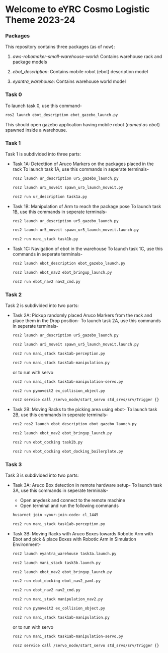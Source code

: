 # Welcome to eYRC Cosmo Logistic Theme 2023-24

### Packages
This repository contains three packages (as of now):
1. *aws-robomaker-small-warehouse-world*: Contains warehouse rack and package models

2. *ebot_description*: Contains mobile robot (ebot) description model

3. *eyantra_warehouse*: Contains warehouse world model

### Task 0

To launch task 0, use this command-

```sh
ros2 launch ebot_description ebot_gazebo_launch.py
```

This should open gazebo application having mobile robot (*named as ebot*) spawned inside a warehouse.

### Task 1

Task 1 is subdivided into three parts:

- Task 1A: Detecttion of Aruco Markers on the packages placed in the rack
To launch task 1A, use this commands in seperate terminals-

    ```sh
    ros2 launch ur_description ur5_gazebo_launch.py
    ```
    ```sh
    ros2 launch ur5_moveit spawn_ur5_launch_moveit.py
    ```
    ```sh
    ros2 run ur_description task1a.py
    ```
- Task 1B: Manipulation of Arm to reach the package pose
To launch task 1B, use this commands in seperate terminals-

    ```sh
    ros2 launch ur_description ur5_gazebo_launch.py
    ```
    ```sh
    ros2 launch ur5_moveit spawn_ur5_launch_moveit.launch.py
    ```
    ```sh
    ros2 run mani_stack task1b.py
    ```
- Task 1C: Navigation of ebot in the warehouse
To launch task 1C, use this commands in seperate terminals-
    ```sh
    ros2 launch ebot_description ebot_gazebo_launch.py
    ```
    ```sh
    ros2 launch ebot_nav2 ebot_bringup_launch.py
    ```
    ```sh
    ros2 run ebot_nav2 nav2_cmd.py
    ```

### Task 2
Task 2 is subdivided into two parts:

- Task 2A: Pickup randomly placed Aruco Markers from the rack and place them in the Drop position-
To launch task 2A, use this commands in seperate terminals-

    ```sh
    ros2 launch ur_description ur5_gazebo_launch.py
    ```
    ```sh
    ros2 launch ur5_moveit spawn_ur5_launch_moveit.launch.py
    ```
    ```sh
    ros2 run mani_stack task1ab-perception.py
    ```
    ```sh
    ros2 run mani_stack task1ab-manipulation.py
    ```
    or to run with servo
    
    ```sh
    ros2 run mani_stack task1ab-manipulation-servo.py
    ```
    ```sh
    ros2 run pymoveit2 ex_collision_object.py
    ```
    ```sh
    ros2 service call /servo_node/start_servo std_srvs/srv/Trigger {}
    ```

- Task 2B: Moving Racks to the picking area using ebot-
To launch task 2B, use this commands in seperate terminals-

    ```sh
    ros2 ros2 launch ebot_description ebot_gazebo_launch.py
    ```
    ```sh
    ros2 launch ebot_nav2 ebot_bringup_launch.py
    ```
    ```sh
    ros2 run ebot_docking task2b.py
    ```
    ```sh
    ros2 run ebot_docking ebot_docking_boilerplate.py
    ```

### Task 3
Task 3 is subdivided into two parts:

- Task 3A: Aruco Box detection in remote hardware setup-
To launch task 3A, use this commands in seperate terminals-

    - Open anydesk and connect to the remote machine
    - Open terminal and run the following commands

    ```sh
    husarnet join <your-join-code> cl_1445
    ```
    ```sh
    ros2 run mani_stack task1ab-perception.py
    ```


- Task 3B: Moving Racks with Aruco Boxes towards Robotic Arm with Ebot and pick & place Boxes with Robotic Arm in Simulation Environment-

    ```sh
    ros2 launch eyantra_warehouse task3a.launch.py
    ```
    ```sh
    ros2 launch mani_stack task3b.launch.py
    ```
    ```sh
    ros2 launch ebot_nav2 ebot_bringup_launch.py
    ```
    ```sh
    ros2 run ebot_docking ebot_nav2_yaml.py
    ```
    ```sh
    ros2 run ebot_nav2 nav2_cmd.py
    ```
    ```sh
    ros2 run mani_stack manipulation_nav2.py
    ```
    ```sh
    ros2 run pymoveit2 ex_collision_object.py
    ```
    ```sh
    ros2 run mani_stack task1ab-manipulation.py
    ```
    or to run with servo
    
    ```sh
    ros2 run mani_stack task1ab-manipulation-servo.py
    ```
    ```sh
    ros2 service call /servo_node/start_servo std_srvs/srv/Trigger {}
    ```